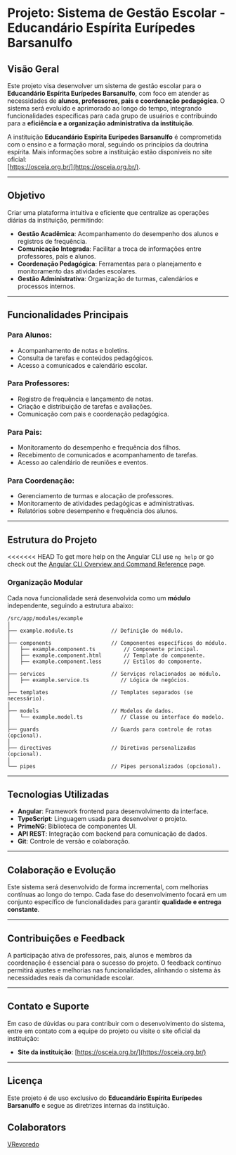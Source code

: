 # **Projeto: Sistema de Gestão Escolar - Educandário Espírita Eurípedes Barsanulfo**

## **Visão Geral**
Este projeto visa desenvolver um sistema de gestão escolar para o **Educandário Espírita Eurípedes Barsanulfo**, com foco em atender as necessidades de **alunos, professores, pais e coordenação pedagógica**. O sistema será evoluído e aprimorado ao longo do tempo, integrando funcionalidades específicas para cada grupo de usuários e contribuindo para a **eficiência e a organização administrativa da instituição**.

A instituição **Educandário Espírita Eurípedes Barsanulfo** é comprometida com o ensino e a formação moral, seguindo os princípios da doutrina espírita. Mais informações sobre a instituição estão disponíveis no site oficial:  
[https://osceia.org.br/](https://osceia.org.br/).

---

## **Objetivo**
Criar uma plataforma intuitiva e eficiente que centralize as operações diárias da instituição, permitindo:
- **Gestão Acadêmica**: Acompanhamento do desempenho dos alunos e registros de frequência.
- **Comunicação Integrada**: Facilitar a troca de informações entre professores, pais e alunos.
- **Coordenação Pedagógica**: Ferramentas para o planejamento e monitoramento das atividades escolares.
- **Gestão Administrativa**: Organização de turmas, calendários e processos internos.

---

## **Funcionalidades Principais**

### **Para Alunos:**
- Acompanhamento de notas e boletins.
- Consulta de tarefas e conteúdos pedagógicos.
- Acesso a comunicados e calendário escolar.

### **Para Professores:**
- Registro de frequência e lançamento de notas.
- Criação e distribuição de tarefas e avaliações.
- Comunicação com pais e coordenação pedagógica.

### **Para Pais:**
- Monitoramento do desempenho e frequência dos filhos.
- Recebimento de comunicados e acompanhamento de tarefas.
- Acesso ao calendário de reuniões e eventos.

### **Para Coordenação:**
- Gerenciamento de turmas e alocação de professores.
- Monitoramento de atividades pedagógicas e administrativas.
- Relatórios sobre desempenho e frequência dos alunos.

---

## **Estrutura do Projeto**

<<<<<<< HEAD
To get more help on the Angular CLI use `ng help` or go check out the [Angular CLI Overview and Command Reference](https://angular.dev/tools/cli) page.


### **Organização Modular**
Cada nova funcionalidade será desenvolvida como um **módulo** independente, seguindo a estrutura abaixo:

```
/src/app/modules/example
│
├── example.module.ts            // Definição do módulo.
│
├── components                   // Componentes específicos do módulo.
│   ├── example.component.ts         // Componente principal.
│   ├── example.component.html       // Template do componente.
│   ├── example.component.less       // Estilos do componente.
│
├── services                     // Serviços relacionados ao módulo.
│   ├── example.service.ts          // Lógica de negócios.
│
├── templates                    // Templates separados (se necessário).
│
├── models                       // Modelos de dados.
│   └── example.model.ts            // Classe ou interface do modelo.
│
├── guards                       // Guards para controle de rotas (opcional).
│
├── directives                   // Diretivas personalizadas (opcional).
│
└── pipes                        // Pipes personalizados (opcional).
```

---

## **Tecnologias Utilizadas**
- **Angular**: Framework frontend para desenvolvimento da interface.
- **TypeScript**: Linguagem usada para desenvolver o projeto.
- **PrimeNG**: Biblioteca de componentes UI.
- **API REST**: Integração com backend para comunicação de dados.
- **Git**: Controle de versão e colaboração.

---

## **Colaboração e Evolução**
Este sistema será desenvolvido de forma incremental, com melhorias contínuas ao longo do tempo. Cada fase do desenvolvimento focará em um conjunto específico de funcionalidades para garantir **qualidade e entrega constante**.

---

## **Contribuições e Feedback**
A participação ativa de professores, pais, alunos e membros da coordenação é essencial para o sucesso do projeto. O feedback contínuo permitirá ajustes e melhorias nas funcionalidades, alinhando o sistema às necessidades reais da comunidade escolar.

---

## **Contato e Suporte**
Em caso de dúvidas ou para contribuir com o desenvolvimento do sistema, entre em contato com a equipe do projeto ou visite o site oficial da instituição:

- **Site da instituição**: [https://osceia.org.br/](https://osceia.org.br/)

---

## **Licença**
Este projeto é de uso exclusivo do **Educandário Espírita Eurípedes Barsanulfo** e segue as diretrizes internas da instituição.


## Colaborators 
[VRevoredo](https://github.com/VRevoredo)